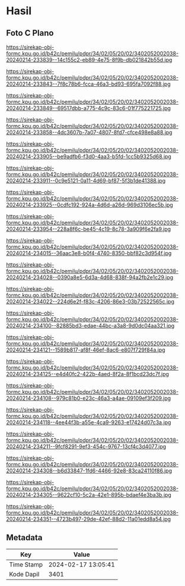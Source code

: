 # Hasil

## Foto C Plano

https://sirekap-obj-formc.kpu.go.id/b42c/pemilu/pdpr/34/02/05/20/02/3402052002038-20240214-233839--14c155c2-eb89-4e75-8f9b-db021842b55d.jpg

https://sirekap-obj-formc.kpu.go.id/b42c/pemilu/pdpr/34/02/05/20/02/3402052002038-20240214-233843--7f8c78b6-fcca-46a3-bd93-695fa7092f88.jpg

https://sirekap-obj-formc.kpu.go.id/b42c/pemilu/pdpr/34/02/05/20/02/3402052002038-20240214-233849--69517dbb-a775-4c9c-83c6-01f775221725.jpg

https://sirekap-obj-formc.kpu.go.id/b42c/pemilu/pdpr/34/02/05/20/02/3402052002038-20240214-233858--4dc3607b-7a07-4807-8fd7-cfce498e8a88.jpg

https://sirekap-obj-formc.kpu.go.id/b42c/pemilu/pdpr/34/02/05/20/02/3402052002038-20240214-233905--be9adfb6-f3d0-4aa3-b5fd-1cc5b9325d68.jpg

https://sirekap-obj-formc.kpu.go.id/b42c/pemilu/pdpr/34/02/05/20/02/3402052002038-20240214-233911--0c9e5121-0a11-4d69-bf87-5f3b1de41388.jpg

https://sirekap-obj-formc.kpu.go.id/b42c/pemilu/pdpr/34/02/05/20/02/3402052002038-20240214-233925--0cdfc192-924a-4d6d-a26d-969d3106ec5b.jpg

https://sirekap-obj-formc.kpu.go.id/b42c/pemilu/pdpr/34/02/05/20/02/3402052002038-20240214-233954--228a8f6c-be45-4c19-8c78-3a909f6e2fa9.jpg

https://sirekap-obj-formc.kpu.go.id/b42c/pemilu/pdpr/34/02/05/20/02/3402052002038-20240214-234015--36aac3e8-b0f4-4740-8350-bbf82c3d954f.jpg

https://sirekap-obj-formc.kpu.go.id/b42c/pemilu/pdpr/34/02/05/20/02/3402052002038-20240214-234028--0390a8e5-6d3a-4d68-838f-94a2fb2e1c29.jpg

https://sirekap-obj-formc.kpu.go.id/b42c/pemilu/pdpr/34/02/05/20/02/3402052002038-20240214-234022--224d6e2f-f83c-4206-86e3-03b72522565c.jpg

https://sirekap-obj-formc.kpu.go.id/b42c/pemilu/pdpr/34/02/05/20/02/3402052002038-20240214-234100--82885bd3-edae-44bc-a3a8-9d0dc04aa321.jpg

https://sirekap-obj-formc.kpu.go.id/b42c/pemilu/pdpr/34/02/05/20/02/3402052002038-20240214-234121--1589b817-af8f-46ef-8ac6-e807f729f84a.jpg

https://sirekap-obj-formc.kpu.go.id/b42c/pemilu/pdpr/34/02/05/20/02/3402052002038-20240214-234125--e4d40fc2-422b-4aed-8f2a-8f1bcd23dc7f.jpg

https://sirekap-obj-formc.kpu.go.id/b42c/pemilu/pdpr/34/02/05/20/02/3402052002038-20240214-234108--979c81b0-e23c-46a3-a4ae-09109ef3f209.jpg

https://sirekap-obj-formc.kpu.go.id/b42c/pemilu/pdpr/34/02/05/20/02/3402052002038-20240214-234118--4ee44f3b-a55e-4ca9-9263-e17424d07c3a.jpg

https://sirekap-obj-formc.kpu.go.id/b42c/pemilu/pdpr/34/02/05/20/02/3402052002038-20240214-234211--9fcf8291-9ef3-454c-9767-13cf4c3d4077.jpg

https://sirekap-obj-formc.kpu.go.id/b42c/pemilu/pdpr/34/02/05/20/02/3402052002038-20240214-234308--b6d33847-1fd6-4466-92e8-83ca24110f86.jpg

https://sirekap-obj-formc.kpu.go.id/b42c/pemilu/pdpr/34/02/05/20/02/3402052002038-20240214-234305--9622cf10-5c2a-42e1-895b-bdaef4e3ba3b.jpg

https://sirekap-obj-formc.kpu.go.id/b42c/pemilu/pdpr/34/02/05/20/02/3402052002038-20240214-234351--4723b497-29de-42ef-88d2-11a01edd8a54.jpg


## Metadata

| Key        | Value               |
| ---------- | ------------------- |
| Time Stamp | 2024-02-17 13:05:41 |
| Kode Dapil | 3401                |



